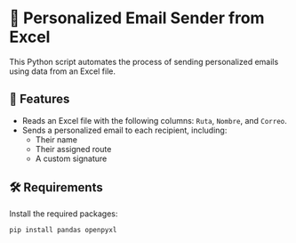 # 📧 Personalized Email Sender from Excel

This Python script automates the process of sending personalized emails using data from an Excel file.

## 📄 Features

- Reads an Excel file with the following columns: `Ruta`, `Nombre`, and `Correo`.
- Sends a personalized email to each recipient, including:
  - Their name
  - Their assigned route
  - A custom signature

## 🛠️ Requirements

Install the required packages:

```bash
pip install pandas openpyxl
